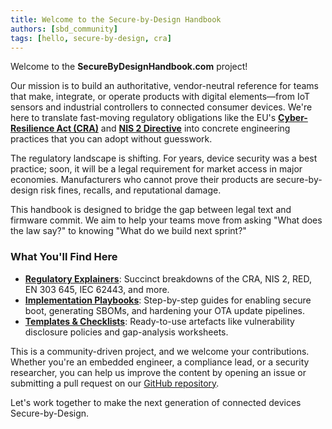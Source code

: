 ```yaml
---
title: Welcome to the Secure-by-Design Handbook
authors: [sbd_community]
tags: [hello, secure-by-design, cra]
---
```

Welcome to the **SecureByDesignHandbook.com** project!

<!-- truncate -->

Our mission is to build an authoritative, vendor-neutral reference for teams that make, integrate, or operate products with digital elements—from IoT sensors and industrial controllers to connected consumer devices. We're here to translate fast-moving regulatory obligations like the EU's **[Cyber-Resilience Act (CRA)](/docs/standards/eu/cra-overview)** and **[NIS 2 Directive](/docs/standards/eu/nis2-overview)** into concrete engineering practices that you can adopt without guesswork.

The regulatory landscape is shifting. For years, device security was a best practice; soon, it will be a legal requirement for market access in major economies. Manufacturers who cannot prove their products are secure-by-design risk fines, recalls, and reputational damage.

This handbook is designed to bridge the gap between legal text and firmware commit. We aim to help your teams move from asking "What does the law say?" to knowing "What do we build next sprint?"

### What You'll Find Here

*   **[Regulatory Explainers](/docs/standards)**: Succinct breakdowns of the CRA, NIS 2, RED, EN 303 645, IEC 62443, and more.
*   **[Implementation Playbooks](/docs/implementation)**: Step-by-step guides for enabling secure boot, generating SBOMs, and hardening your OTA update pipelines.
*   **[Templates & Checklists](/docs/resources)**: Ready-to-use artefacts like vulnerability disclosure policies and gap-analysis worksheets.

This is a community-driven project, and we welcome your contributions. Whether you're an embedded engineer, a compliance lead, or a security researcher, you can help us improve the content by opening an issue or submitting a pull request on our [GitHub repository](https://github.com/sbd-community/handbook).

Let's work together to make the next generation of connected devices Secure-by-Design. 
